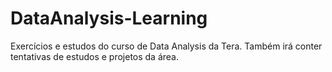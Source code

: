 # DataAnalysis-Learning
Exercícios e estudos do curso de Data Analysis da Tera. 
Também irá conter tentativas de estudos e projetos da área.
